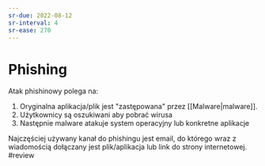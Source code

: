 ```yaml
---
sr-due: 2022-08-12
sr-interval: 4
sr-ease: 270
---
```


# Phishing
Atak phishinowy polega na:
1. Oryginalna aplikacja/plik jest "zastępowana" przez [[Malware|malware]].
2. Użytkownicy są oszukiwani aby pobrać wirusa
3. Następnie malware atakuje system operacyjny lub konkretne aplikacje

Najczęściej używany kanał do phishingu jest email, do którego wraz z wiadomością dołączany jest plik/aplikacja lub link do strony internetowej.
#review